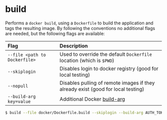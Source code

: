 # build

Performs a `docker build`, using a `Dockerfile` to build the application and tags the resulting image. By following the conventions no additional flags are needed, but the following flags are available:

|      Flag                        |                   Description                                        |
| :------------------------------- | :-------------------------------------------------------------------- |
| `--file <path to Dockerfile>` | Used to override the default `Dockerfile` location (which is `$PWD`) |
| `--skiplogin`                     | Disables login to docker registry (good for local testing)           |
| `--nopull`                        | Disables pulling of remote images if they already exist (good for local testing)           |
| `--build-arg key=value`           | Additional Docker [build-arg](https://docs.docker.com/engine/reference/commandline/build/#set-build-time-variables---build-arg) |

```sh
$ build --file docker/Dockerfile.build --skiplogin --build-arg AUTH_TOKEN=abc
```
